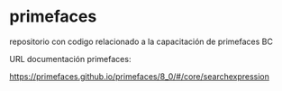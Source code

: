 # primefaces
repositorio con codigo relacionado a la capacitación de primefaces BC

URL documentación primefaces:

https://primefaces.github.io/primefaces/8_0/#/core/searchexpression
